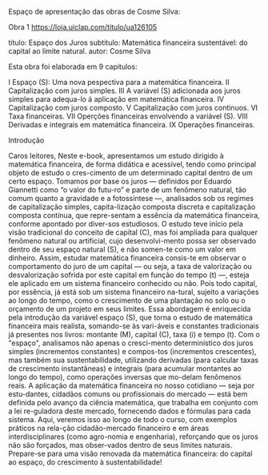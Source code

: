 Espaço de apresentação das obras de Cosme Silva:

Obra 1          https://loja.uiclap.com/titulo/ua126105  

titulo: Espaço dos Juros
subtitulo: Matemática financeira sustentável: do capital ao limite natural.
autor: Cosme Silva

Esta obra foi elaborada em 9 capitulos:

I Espaço (S): Uma nova pespectiva para a matemática financeira.
II Capitalização com juros simples.
III A variável (S) adicionada aos juros simples para adequa-lo á aplicação em matemática financeira.
IV Capitalização com juros composto.
V Capitalização com juros continuos.
VI Taxa financeiras.
VII Operções financeiras envolvendo a variável (S).
VIII Derivadas e integrais em matemática financeira.
IX Operações financeiras.

Introdução

 Caros leitores,
Neste e-book, apresentamos um estudo dirigido à matemática financeira, de forma didática e acessível, tendo como principal objeto de estudo o cres-cimento de um determinado capital dentro de um certo espaço. Tomamos por base os juros — definidos por Eduardo Giannetti como “o valor do futu-ro” e parte de um fenômeno natural, tão comum quanto a gravidade e a fotossíntese —, analisados sob os regimes de capitalização simples, capita-lização composta discreta e capitalização composta contínua, que repre-sentam a essência da matemática financeira, conforme apontado por diver-sos estudiosos.
O estudo teve início pela visão tradicional do conceito de capital (C), mas foi ampliada para qualquer fenômeno natural ou artificial, cujo desenvolvi-mento possa ser observado dentro de seu espaço natural (S), e não somen-te como um valor em dinheiro. Assim, estudar matemática financeira consis-te em observar o comportamento do juro de um capital — ou seja, a taxa de valorização ou desvalorização sofrida por este capital em função do tempo (t) —, esteja ele aplicado em um sistema financeiro conhecido ou não. Pois todo capital, por essência, já está sob um sistema financeiro na-tural, sujeito a variações ao longo do tempo, como o crescimento de uma plantação no solo ou o orçamento de um projeto em seus limites.
Essa abordagem é enriquecida pela introdução da variável espaço (S), que torna o estudo de matemática financeira mais realista, somando-se às vari-áveis e constantes tradicionais já presentes nos livros: montante (M), capital (C), taxa (i) e tempo (t). Com o "espaço", analisamos não apenas o cresci-mento determinístico dos juros simples (incrementos constantes) e compos-tos (incrementos crescentes), mas também sua sustentabilidade, utilizando derivadas (para calcular taxas de crescimento instantâneas) e integrais (para acumular montantes ao longo do tempo), como operações inversas que mo-delam fenômenos reais.
A aplicação da matemática financeira no nosso cotidiano — seja por estu-dantes, cidadãos comuns ou profissionais do mercado — está bem definida pelo avanço da ciência matemática, que trabalha em conjunto com a lei re-guladora deste mercado, fornecendo dados e fórmulas para cada sistema. Aqui, veremos isso ao longo de todo o curso, com exemplos práticos na rela-ção cidadão-mercado financeiro e em áreas interdisciplinares (como agro-nomia e engenharia), reforçando que os juros não são forçados, mas obser-vados dentro de seus limites 
naturais.
Prepare-se para uma visão renovada da matemática financeira: do capital ao espaço, do crescimento à sustentabilidade!

